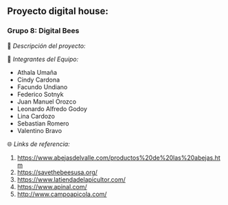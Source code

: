 ## Proyecto digital house: 
### Grupo 8: Digital Bees
🍯 *Descripción del proyecto:*

🚀 *Integrantes del Equipo:*
- Athala Umaña
- Cindy Cardona
- Facundo Undiano
- Federico Sotnyk
- Juan Manuel Orozco
- Leonardo Alfredo Godoy
- Lina Cardozo
- Sebastian Romero
- Valentino Bravo

🌐 *Links de referencia:*
  1. https://www.abejasdelvalle.com/productos%20de%20las%20abejas.htm
  2. https://savethebeesusa.org/
  3. https://www.latiendadelapicultor.com/
  4. https://www.apinal.com/
  5. http://www.campoapicola.com/
